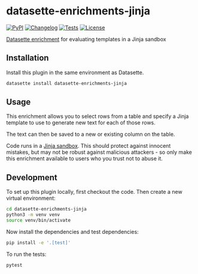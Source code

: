 # datasette-enrichments-jinja

[![PyPI](https://img.shields.io/pypi/v/datasette-enrichments-jinja.svg)](https://pypi.org/project/datasette-enrichments-jinja/)
[![Changelog](https://img.shields.io/github/v/release/datasette/datasette-enrichments-jinja?include_prereleases&label=changelog)](https://github.com/datasette/datasette-enrichments-jinja/releases)
[![Tests](https://github.com/datasette/datasette-enrichments-jinja/workflows/Test/badge.svg)](https://github.com/datasette/datasette-enrichments-jinja/actions?query=workflow%3ATest)
[![License](https://img.shields.io/badge/license-Apache%202.0-blue.svg)](https://github.com/datasette/datasette-enrichments-jinja/blob/main/LICENSE)

[Datasette enrichment](https://github.com/simonw/datasette-enrichments) for evaluating templates in a Jinja sandbox

## Installation

Install this plugin in the same environment as Datasette.
```bash
datasette install datasette-enrichments-jinja
```
## Usage

This enrichment allows you to select rows from a table and specify a Jinja template to use to generate new text for each of those rows.

The text can then be saved to a new or existing column on the table.

Code runs in a [Jinja sandbox](https://jinja.palletsprojects.com/en/3.1.x/sandbox/). This should protect against innocent mistakes, but may not be robust against malicious attackers - so only make this enrichment available to users who you trust not to abuse it.

## Development

To set up this plugin locally, first checkout the code. Then create a new virtual environment:
```bash
cd datasette-enrichments-jinja
python3 -m venv venv
source venv/bin/activate
```
Now install the dependencies and test dependencies:
```bash
pip install -e '.[test]'
```
To run the tests:
```bash
pytest
```
